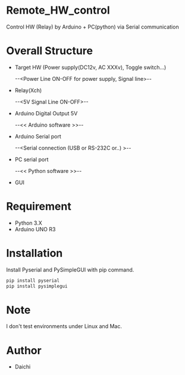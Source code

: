 # Remote_HW_control
Control HW (Relay) by Arduino + PC(python) via Serial communication

# Overall Structure

* Target HW (Power supply(DC12v, AC XXXv), Toggle switch...) 

	--<Power Line ON-OFF for power supply, Signal line>--

* Relay(Xch)

	--<5V Signal Line ON-OFF>--

* Arduino Digital Output 5V

	--<< Arduino software >>--

* Arduino Serial port

	--<Serial connection (USB or RS-232C or..) >--

* PC serial port

	--<< Python software >>--

* GUI

# Requirement

* Python 3.X
* Arduino UNO R3

# Installation

Install Pyserial and PySimpleGUI with pip command.

```bash
pip install pyserial
pip install pysimplegui
```

# Note

I don't test environments under Linux and Mac.

# Author

* Daichi
